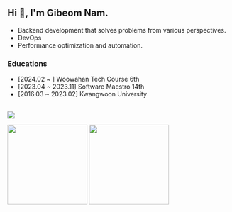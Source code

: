 ## Hi 👋, I'm Gibeom Nam.
- Backend development that solves problems from various perspectives.
- DevOps
- Performance optimization and automation.

### Educations
- \[2024.02 ~ ] Woowahan Tech Course 6th
- \[2023.04 ~ 2023.11] Software Maestro 14th
- \[2016.03 ~ 2023.02] Kwangwoon University

<br/>
<img src='https://github-profile-trophy.vercel.app/?username=GIVEN53&theme=chalk&row=2&column=3'/>

<p>
  <img src='https://github-readme-stats.vercel.app/api?username=GIVEN53&count_private=true&show_icons=true&theme=tokyonight' height='180px'/>
  <img src='http://mazassumnida.wtf/api/v2/generate_badge?boj=maagi53' height='180px'/>
</p>
